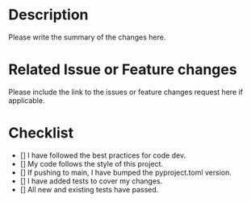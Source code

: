 # Description
Please write the summary of the changes here.

# Related Issue or Feature changes
Please include the link to the issues or feature changes request here if applicable.

# Checklist
- [] I have followed the best practices for code dev.
- [] My code follows the style of this project.
- [] If pushing to main, I have bumped the pyproject.toml version.
- [] I have added tests to cover my changes.
- [] All new and existing tests have passed.
